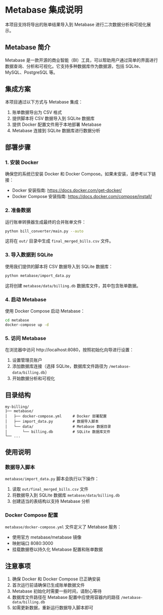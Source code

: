 # Metabase 集成说明

本项目支持将导出的账单结果导入到 Metabase 进行二次数据分析和可视化展示。

## Metabase 简介

Metabase 是一款开源的商业智能（BI）工具，可以帮助用户通过简单的界面进行数据查询、分析和可视化。它支持多种数据库作为数据源，包括 SQLite、MySQL、PostgreSQL 等。

## 集成方案

本项目通过以下方式与 Metabase 集成：

1. 账单数据导出为 CSV 格式
2. 提供脚本将 CSV 数据导入到 SQLite 数据库
3. 提供 Docker 配置文件用于本地部署 Metabase
4. Metabase 连接到 SQLite 数据库进行数据分析

## 部署步骤

### 1. 安装 Docker

确保您的系统已安装 Docker 和 Docker Compose。如果未安装，请参考以下链接：

- Docker 安装指南: https://docs.docker.com/get-docker/
- Docker Compose 安装指南: https://docs.docker.com/compose/install/

### 2. 准备数据

运行账单转换器生成最终的合并账单文件：

```bash
python bill_converter/main.py --auto
```

这将在 `out/` 目录中生成 `final_merged_bills.csv` 文件。

### 3. 导入数据到 SQLite

使用我们提供的脚本将 CSV 数据导入到 SQLite 数据库：

```bash
python metabase/import_data.py
```

这将创建 `metabase/data/billing.db` 数据库文件，其中包含账单数据。

### 4. 启动 Metabase

使用 Docker Compose 启动 Metabase：

```bash
cd metabase
docker-compose up -d
```

### 5. 访问 Metabase

在浏览器中访问 http://localhost:8080，按照初始化向导进行设置：

1. 设置管理员账户
2. 添加数据库连接（选择 SQLite，数据库文件路径为 `/metabase-data/billing.db`）
3. 开始数据分析和可视化

## 目录结构

```
my-billing/
├── metabase/
│   ├── docker-compose.yml     # Docker 部署配置
│   ├── import_data.py         # 数据导入脚本
│   └── data/                  # Metabase 数据目录
│       └── billing.db         # SQLite 数据库文件
└── ...
```

## 使用说明

### 数据导入脚本

`metabase/import_data.py` 脚本会执行以下操作：

1. 读取 `out/final_merged_bills.csv` 文件
2. 将数据导入到 SQLite 数据库 `metabase/data/billing.db`
3. 创建适当的表结构以支持 Metabase 分析

### Docker Compose 配置

`metabase/docker-compose.yml` 文件定义了 Metabase 服务：

- 使用官方 metabase/metabase 镜像
- 映射端口 8080:3000
- 挂载数据卷以持久化 Metabase 配置和账单数据

## 注意事项

1. 确保 Docker 和 Docker Compose 已正确安装
2. 首次运行前请确保已生成账单数据文件
3. Metabase 初始化时需要一些时间，请耐心等待
4. 数据库文件路径在 Metabase 配置中应使用容器内的路径 `/metabase-data/billing.db`
5. 如需更新数据，重新运行数据导入脚本即可
